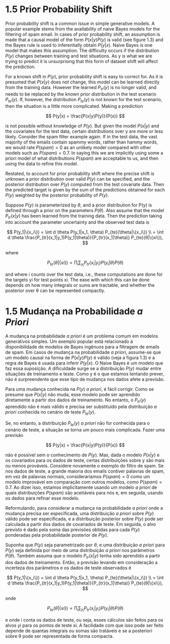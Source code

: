# 1.5 Prior Probability Shift

Prior probability shift is a common issue in simple generative models. A popular
example stems from the availability of naive Bayes models for the filtering of spam
email. In cases of prior probability shift, an assumption is made that a causal
model of the form $P(x|y)P(y)$ is valid (see figure 1.3) and the Bayes rule is used to
inferentially obtain $P(y|x)$. Naive Bayes is one model that makes this assumption.
The difficulty occurs if the distribution $P(y)$ changes between training and test
situations. As y is what we are trying to predict it is unsurprising that this form
of dataset shift will affect the prediction.

For a known shift in $P(y)$, prior probability shift is easy to correct for. As it is
presumed that $P(x|y)$ does not change, this model can be learned directly from
the training data. However the learned $P_{tr}(y)$ is no longer valid, and needs to be
replaced by the known prior distribution in the test scenario $P_{te}(y)$.
If, however, the distribution $P_{te}(y)$ is not known for the test scenario, then the
situation is a little more complicated. Making a prediction

$$
P(y|x) = \frac{P(x|y)P(y)}{P(x)}
$$

is not possible without knowledge of $P(y)$. But given the model $P(x|y)$ and the
covariates for the test data, certain distributions over y are more or less likely.
Consider the spam filter example again. If in the test data, the vast majority
of the emails contain spammy words, rather than hammy words, we would rate
$P(spam) = 0$ as an unlikely model compared with other models such as $P(spam) = 0.7$. 
In saying this we are implicitly using some a priori model of what distributions
$P(spam)$ are acceptable to us, and then using the data to refine this model.

Restated, to account for prior probability shift where the precise shift is unknown
a prior distribution over valid $P(y)$ can be specified, and the posterior distribution
over $P(y)$ computed from the test covariate data. Then the predicted target is given
by the sum of the predictions obtained for each $P(y)$ weighted by the posterior
probability of $P(y)$.

Suppose $P(y)$ is parameterized by $\theta$, and a prior distribution for P(y) is defined
through a prior on the parameters $P(\theta)$. Also assume that the model $P_{tr}(x|y)$ has
been learned from the training data. Then the prediction taking into account the
parameter uncertainty and the observed test data is

$$
P(y_1|\{x_i\}) = \int d \theta P(y_1|x_1, \theta) P_{te}(\theta|\{x_i\}) \\
= \int d \theta \frac{P_{tr}(x_1|y_1)P(y_1|\theta)}{P_{tr}(x_1|\theta)} P_{te}(θ|\{xi\}),
$$

where

$$
P_{te}(θ|\{xi\}) \propto \prod_{i} \sum_{y_i} P_{tr}(x_i|y_i)P(y_i|\theta)P(\theta)
$$

and where i counts over the test data, i.e., these computations are done for the
targets yi for test points xi. The ease with which this can be done depends on
how many integrals or sums are tractable, and whether the posterior over θ can be
represented compactly.


# 1.5 Mudança na Probabilidade _a Priori_

A mudança na probabilidade _a priori_ é um problema comum em modelos generativos simples. Um exemplo popular está relacionado à disponibilidade de modelos de Bayes ingênuos para a filtragem de emails de spam. Em casos de mudança na probabilidade _a priori_, assume-se que um modelo causal na forma de $P(x|y)P(y)$ é válido (veja a figura 1.3) e a regra de Bayes é usada para inferir $P(y|x)$. O Naive Bayes é um modelo que faz essa suposição. A dificuldade surge se a distribuição $P(y)$ mudar entre situações de treinamento e teste. Como y é o que estamos tentando prever, não é surpreendente que esse tipo de mudança nos dados afete a previsão.

Para uma mudança conhecida na $P(y)$ _a priori_, é fácil corrigir. Como se presume que $P(x|y)$ não muda, esse modelo pode ser aprendido diretamente a partir dos dados de treinamento. No entanto, o $P_{tr}(y)$ aprendido não é mais válido e precisa ser substituído pela distribuição _a priori_ conhecida no cenário de teste $P_{te}(y)$.

Se, no entanto, a distribuição $P_{te}(y)$ _a priori_ não for conhecida para o cenário de teste, a situação se torna um pouco mais complicada. Fazer uma previsão

$$
P(y|x) = \frac{P(x|y)P(y)}{P(x)}
$$

não é possível sem o conhecimento de $P(y)$. Mas, dada o modelo $P(x|y)$ e os covariados para os dados de teste, certas distribuições sobre y são mais ou menos prováveis. Considere novamente o exemplo do filtro de spam. Se nos dados de teste, a grande maioria dos emails contiver palavras de spam, em vez de palavras normais, consideraríamos $P(spam) = 0$ como um modelo improvável em comparação com outros modelos, como $P(spam) = 0.7$. Ao dizer isso, estamos implicitamente usando um modelo _a priori_ de quais distribuições $P(spam)$ são aceitáveis para nós e, em seguida, usando os dados para refinar esse modelo.

Reformulando, para considerar a mudança na probabilidade _a priori_ onde a mudança precisa ser especificada, uma distribuição _a priori_ sobre $P(y)$ válido pode ser especificada, e a distribuição posterior sobre $P(y)$ pode ser calculada a partir dos dados de covariados de teste. Em seguida, o alvo previsto é dado pela soma das previsões obtidas para cada $P(y)$ ponderadas pela probabilidade posterior de $P(y)$.

Suponha que $P(y)$ seja parametrizado por $\theta$, e uma distribuição _a priori_ para $P(y)$ seja definida por meio de uma distribuição _a priori_ nos parâmetros $P(\theta)$. Também assuma que o modelo $P_{tr}(x|y)$ tenha sido aprendido a partir dos dados de treinamento. Então, a previsão levando em consideração a incerteza dos parâmetros e os dados de teste observados é

$$
P(y_1|\{x_i\}) = \int d \theta P(y_1|x_1, \theta) P_{te}(\theta|\{x_i\}) \\
= \int d \theta \frac{P_{tr}(x_1|y_1)P(y_1|\theta)}{P_{tr}(x_1|\theta)} P_{te}(θ|\{xi\}),
$$

onde

$$
P_{te}(θ|\{xi\}) \propto \prod_{i} \sum_{y_i} P_{tr}(x_i|y_i)P(y_i|\theta)P(\theta)
$$

e onde i conta os dados de teste, ou seja, esses cálculos são feitos para os alvos yi para os pontos de teste xi. A facilidade com que isso pode ser feito depende de quantas integrais ou somas são tratáveis e se a posteriori sobre θ pode ser representada de forma compacta.